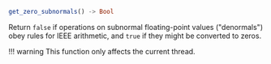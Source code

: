 ```julia
get_zero_subnormals() -> Bool
```

Return `false` if operations on subnormal floating-point values ("denormals") obey rules for IEEE arithmetic, and `true` if they might be converted to zeros.

!!! warning
    This function only affects the current thread.

